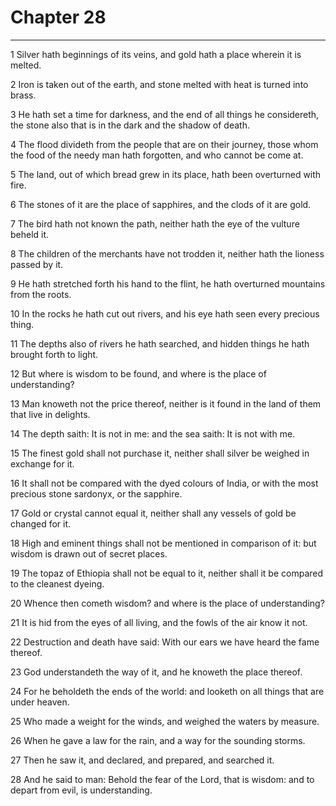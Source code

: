 # Chapter 28

***

1 Silver hath beginnings of its veins, and gold hath a place wherein it is melted.

2 Iron is taken out of the earth, and stone melted with heat is turned into brass.

3 He hath set a time for darkness, and the end of all things he considereth, the stone also that is in the dark and the shadow of death.

4 The flood divideth from the people that are on their journey, those whom the food of the needy man hath forgotten, and who cannot be come at.

5 The land, out of which bread grew in its place, hath been overturned with fire.

6 The stones of it are the place of sapphires, and the clods of it are gold.

7 The bird hath not known the path, neither hath the eye of the vulture beheld it.

8 The children of the merchants have not trodden it, neither hath the lioness passed by it.

9 He hath stretched forth his hand to the flint, he hath overturned mountains from the roots.

10 In the rocks he hath cut out rivers, and his eye hath seen every precious thing.

11 The depths also of rivers he hath searched, and hidden things he hath brought forth to light.

12 But where is wisdom to be found, and where is the place of understanding?

13 Man knoweth not the price thereof, neither is it found in the land of them that live in delights.

14 The depth saith: It is not in me: and the sea saith: It is not with me.

15 The finest gold shall not purchase it, neither shall silver be weighed in exchange for it.

16 It shall not be compared with the dyed colours of India, or with the most precious stone sardonyx, or the sapphire.

17 Gold or crystal cannot equal it, neither shall any vessels of gold be changed for it.

18 High and eminent things shall not be mentioned in comparison of it: but wisdom is drawn out of secret places.

19 The topaz of Ethiopia shall not be equal to it, neither shall it be compared to the cleanest dyeing.

20 Whence then cometh wisdom? and where is the place of understanding?

21 It is hid from the eyes of all living, and the fowls of the air know it not.

22 Destruction and death have said: With our ears we have heard the fame thereof.

23 God understandeth the way of it, and he knoweth the place thereof.

24 For he beholdeth the ends of the world: and looketh on all things that are under heaven.

25 Who made a weight for the winds, and weighed the waters by measure.

26 When he gave a law for the rain, and a way for the sounding storms.

27 Then he saw it, and declared, and prepared, and searched it.

28 And he said to man: Behold the fear of the Lord, that is wisdom: and to depart from evil, is understanding.

